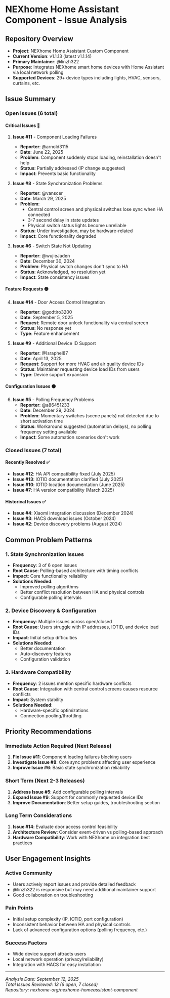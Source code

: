 # NEXhome Home Assistant Component - Issue Analysis

## Repository Overview
- **Project**: NEXhome Home Assistant Custom Component
- **Current Version**: v1.1.13 (latest v1.1.14)
- **Primary Maintainer**: @linzh322
- **Purpose**: Integrates NEXhome smart home devices with Home Assistant via local network polling
- **Supported Devices**: 29+ device types including lights, HVAC, sensors, curtains, etc.

## Issue Summary

### Open Issues (6 total)

#### Critical Issues 🔴

1. **Issue #11** - Component Loading Failures
   - **Reporter**: @arnold3115
   - **Date**: June 22, 2025
   - **Problem**: Component suddenly stops loading, reinstallation doesn't help
   - **Status**: Partially addressed (IP change suggested)
   - **Impact**: Prevents basic functionality

2. **Issue #8** - State Synchronization Problems
   - **Reporter**: @vanscer  
   - **Date**: March 29, 2025
   - **Problem**: 
     - Central control screen and physical switches lose sync when HA connected
     - 3-7 second delay in state updates
     - Physical switch status lights become unreliable
   - **Status**: Under investigation, may be hardware-related
   - **Impact**: Core functionality degraded

3. **Issue #6** - Switch State Not Updating
   - **Reporter**: @wujieJaden
   - **Date**: December 30, 2024
   - **Problem**: Physical switch changes don't sync to HA
   - **Status**: Acknowledged, no resolution yet
   - **Impact**: State consistency issues

#### Feature Requests 🟡

4. **Issue #14** - Door Access Control Integration
   - **Reporter**: @godtiro3200
   - **Date**: September 5, 2025
   - **Request**: Remote door unlock functionality via central screen
   - **Status**: No response yet
   - **Type**: Feature enhancement

5. **Issue #9** - Additional Device ID Support
   - **Reporter**: @Israphel87
   - **Date**: April 13, 2025
   - **Request**: Support for more HVAC and air quality device IDs
   - **Status**: Maintainer requesting device load IDs from users
   - **Type**: Device support expansion

#### Configuration Issues 🟠

6. **Issue #5** - Polling Frequency Problems
   - **Reporter**: @a86451233
   - **Date**: December 29, 2024
   - **Problem**: Momentary switches (scene panels) not detected due to short activation time
   - **Status**: Workaround suggested (automation delays), no polling frequency setting available
   - **Impact**: Some automation scenarios don't work

### Closed Issues (7 total)

#### Recently Resolved ✅
- **Issue #12**: HA API compatibility fixed (July 2025)
- **Issue #13**: IOTID documentation clarified (July 2025)
- **Issue #10**: IOTID location documentation (June 2025)
- **Issue #7**: HA version compatibility (March 2025)

#### Historical Issues ✅
- **Issue #4**: Xiaomi integration discussion (December 2024)
- **Issue #3**: HACS download issues (October 2024)
- **Issue #2**: Device discovery problems (August 2024)

## Common Problem Patterns

### 1. State Synchronization Issues
- **Frequency**: 3 of 6 open issues
- **Root Cause**: Polling-based architecture with timing conflicts
- **Impact**: Core functionality reliability
- **Solutions Needed**: 
  - Improved polling algorithms
  - Better conflict resolution between HA and physical controls
  - Configurable polling intervals

### 2. Device Discovery & Configuration
- **Frequency**: Multiple issues across open/closed
- **Root Cause**: Users struggle with IP addresses, IOTID, and device load IDs
- **Impact**: Initial setup difficulties
- **Solutions Needed**:
  - Better documentation
  - Auto-discovery features
  - Configuration validation

### 3. Hardware Compatibility
- **Frequency**: 2 issues mention specific hardware conflicts
- **Root Cause**: Integration with central control screens causes resource conflicts
- **Impact**: System stability
- **Solutions Needed**:
  - Hardware-specific optimizations
  - Connection pooling/throttling

## Priority Recommendations

### Immediate Action Required (Next Release)
1. **Fix Issue #11**: Component loading failures blocking users
2. **Investigate Issue #8**: Core sync problems affecting user experience
3. **Improve Issue #6**: Basic state synchronization reliability

### Short Term (Next 2-3 Releases)
1. **Address Issue #5**: Add configurable polling intervals
2. **Expand Issue #9**: Support for commonly requested device IDs
3. **Improve Documentation**: Better setup guides, troubleshooting section

### Long Term Considerations
1. **Issue #14**: Evaluate door access control feasibility
2. **Architecture Review**: Consider event-driven vs polling-based approach
3. **Hardware Compatibility**: Work with NEXhome on integration best practices

## User Engagement Insights

### Active Community
- Users actively report issues and provide detailed feedback
- @linzh322 is responsive but may need additional maintainer support
- Good collaboration on troubleshooting

### Pain Points
- Initial setup complexity (IP, IOTID, port configuration)
- Inconsistent behavior between HA and physical controls  
- Lack of advanced configuration options (polling frequency, etc.)

### Success Factors
- Wide device support attracts users
- Local network operation (privacy/reliability)
- Integration with HACS for easy installation

---

*Analysis Date: September 12, 2025*  
*Total Issues Reviewed: 13 (6 open, 7 closed)*  
*Repository: nexhome-org/nexhome-homeassistant-component*